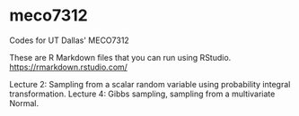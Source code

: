 # meco7312
Codes for UT Dallas' MECO7312

These are R Markdown files that you can run using RStudio. https://rmarkdown.rstudio.com/

Lecture 2: Sampling from a scalar random variable using probability integral transformation.
Lecture 4: Gibbs sampling, sampling from a multivariate Normal.
